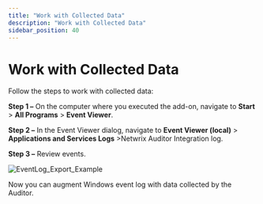 ```yaml
---
title: "Work with Collected Data"
description: "Work with Collected Data"
sidebar_position: 40
---
```


# Work with Collected Data

Follow the steps to work with collected data:

**Step 1 –** On the computer where you executed the add-on, navigate to **Start** > **All
Programs** > **Event Viewer**.

**Step 2 –** In the Event Viewer dialog, navigate to **Event Viewer (local)** > **Applications and
Services Logs** >Netwrix Auditor Integration log.

**Step 3 –** Review events.

![EventLog_Export_Example](/images/auditor/10.7/addon/solarwinds/eventlogexportexample_thumb_0_0.webp)

Now you can augment Windows event log with data collected by the Auditor.
